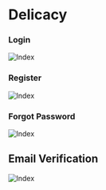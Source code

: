 # Delicacy

### Login
![Index](https://github.com/yscpeak/Delicacy/blob/main/delicacy_login.jpg)

### Register
![Index](https://github.com/yscpeak/Delicacy/blob/main/delicacy_register.jpg)

### Forgot Password
![Index](https://github.com/yscpeak/Delicacy/blob/main/delicacy_forgot_password.jpg)

## Email Verification
![Index](https://github.com/yscpeak/Delicacy/blob/main/email_verification.png)
